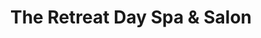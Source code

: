 ---
title: "The Retreat Day Spa & Salon"
url: /corvallis/the-retreat-day-spa-and-salon/
shop: hairdresser
---